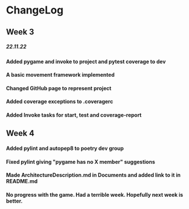 # ChangeLog
## Week 3
##### 22.11.22
#### Added pygame and invoke to project and pytest coverage to dev
#### A basic movement framework implemented 
#### Changed GitHub page to represent project
#### Added coverage exceptions to .coveragerc
#### Added Invoke tasks for start, test and coverage-report
## Week 4
#### Added pylint and autopep8 to poetry dev group
#### Fixed pylint giving "pygame has no X member" suggestions
#### Made ArchitectureDescription.md in Documents and added link to it in README.md
#### No progress with the game. Had a terrible week. Hopefully next week is better.
